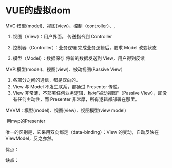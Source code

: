 # VUE的虚拟dom

MVC:模型(model)、视图(view)、控制（controller）、,

1. 视图（View）：用户界面。 传送指令到 Controller
2. 控制器（Controller）：业务逻辑 完成业务逻辑后，要求 Model 改变状态

3. 模型（Model）：数据保存 将新的数据发送到 View，用户得到反馈

MVP:模型(model)、视图(view)、被动视图(Passive View）

1. 各部分之间的通信，都是双向的。
2. View 与 Model 不发生联系，都通过 Presenter 传递。
3. View 非常薄，不部署任何业务逻辑，称为"被动视图"（Passive View），即没有任何主动性，而 Presenter 非常厚，所有逻辑都部署在那里。

MVVM：模型(model)、视图(view)、视图模型(view model)

​	用mvp的Presenter 

唯一的区别是，它采用双向绑定（data-binding）：View 的变动，自动反映在 ViewModel，反之亦然。

优点：

缺点：